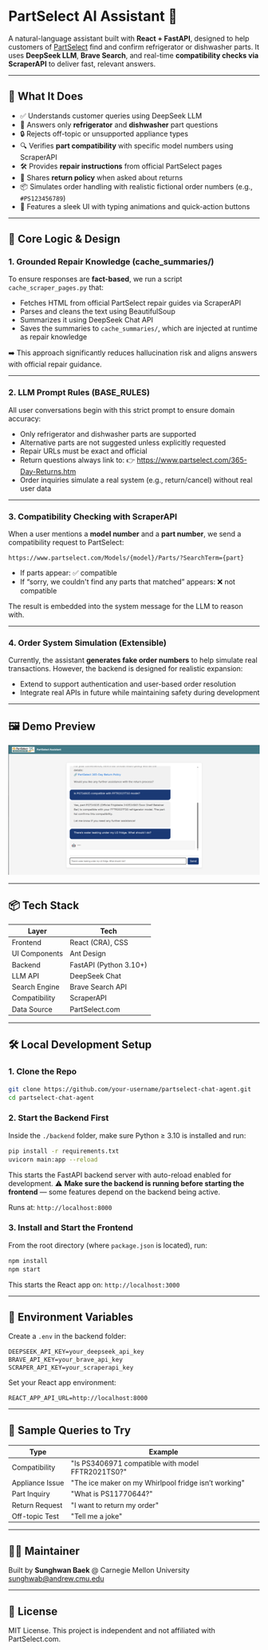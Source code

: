 # PartSelect AI Assistant 🤖

A natural-language assistant built with **React + FastAPI**, designed to help customers of [PartSelect](https://www.partselect.com) find and confirm refrigerator or dishwasher parts. It uses **DeepSeek LLM**, **Brave Search**, and real-time **compatibility checks via ScraperAPI** to deliver fast, relevant answers.

---

## 🧠 What It Does

- ✅ Understands customer queries using DeepSeek LLM
- 🧊 Answers only **refrigerator** and **dishwasher** part questions
- 🔒 Rejects off-topic or unsupported appliance types
- 🔍 Verifies **part compatibility** with specific model numbers using ScraperAPI
- 🛠️ Provides **repair instructions** from official PartSelect pages
- 🔁 Shares **return policy** when asked about returns
- 📦 Simulates order handling with realistic fictional order numbers (e.g., `#PS123456789`)
- 🤖 Features a sleek UI with typing animations and quick-action buttons

---

## 🧩 Core Logic & Design

### 1. Grounded Repair Knowledge (cache_summaries/)

To ensure responses are **fact-based**, we run a script `cache_scraper_pages.py` that:

- Fetches HTML from official PartSelect repair guides via ScraperAPI
- Parses and cleans the text using BeautifulSoup
- Summarizes it using DeepSeek Chat API
- Saves the summaries to `cache_summaries/`, which are injected at runtime as repair knowledge

➡️ This approach significantly reduces hallucination risk and aligns answers with official repair guidance.

---

### 2. LLM Prompt Rules (BASE_RULES)

All user conversations begin with this strict prompt to ensure domain accuracy:

- Only refrigerator and dishwasher parts are supported
- Alternative parts are not suggested unless explicitly requested
- Repair URLs must be exact and official
- Return questions always link to:
  👉 https://www.partselect.com/365-Day-Returns.htm
- Order inquiries simulate a real system (e.g., return/cancel) without real user data

---

### 3. Compatibility Checking with ScraperAPI

When a user mentions a **model number** and a **part number**, we send a compatibility request to PartSelect:

```
https://www.partselect.com/Models/{model}/Parts/?SearchTerm={part}
```

- If parts appear: ✅ compatible
- If “sorry, we couldn't find any parts that matched” appears: ❌ not compatible

The result is embedded into the system message for the LLM to reason with.

---

### 4. Order System Simulation (Extensible)

Currently, the assistant **generates fake order numbers** to help simulate real transactions. However, the backend is designed for realistic expansion:

- Extend to support authentication and user-based order resolution
- Integrate real APIs in future while maintaining safety during development

---

## 🖼️ Demo Preview

![Demo Preview](screenshot.png)

---

## 📦 Tech Stack

| Layer         | Tech                      |
|---------------|---------------------------|
| Frontend      | React (CRA), CSS          |
| UI Components | Ant Design                |
| Backend       | FastAPI (Python 3.10+)    |
| LLM API       | DeepSeek Chat             |
| Search Engine | Brave Search API          |
| Compatibility | ScraperAPI                |
| Data Source   | PartSelect.com            |

---

## 🛠️ Local Development Setup

### 1. Clone the Repo

```bash
git clone https://github.com/your-username/partselect-chat-agent.git
cd partselect-chat-agent
```

### 2. Start the Backend First

Inside the `./backend` folder, make sure Python ≥ 3.10 is installed and run:

```bash
pip install -r requirements.txt
uvicorn main:app --reload
```

This starts the FastAPI backend server with auto-reload enabled for development.
⚠️ **Make sure the backend is running before starting the frontend** — some features depend on the backend being active.

Runs at: `http://localhost:8000`

### 3. Install and Start the Frontend

From the root directory (where `package.json` is located), run:

```bash
npm install
npm start
```

This starts the React app on: `http://localhost:3000`

---

## 📁 Environment Variables

Create a `.env` in the backend folder:

```env
DEEPSEEK_API_KEY=your_deepseek_api_key
BRAVE_API_KEY=your_brave_api_key
SCRAPER_API_KEY=your_scraperapi_key
```

Set your React app environment:

```env
REACT_APP_API_URL=http://localhost:8000
```

---

## 💬 Sample Queries to Try

| Type              | Example                                                   |
|-------------------|-----------------------------------------------------------|
| Compatibility     | "Is PS3406971 compatible with model FFTR2021TS0?"        |
| Appliance Issue   | "The ice maker on my Whirlpool fridge isn’t working"      |
| Part Inquiry      | "What is PS11770644?"                                     |
| Return Request    | "I want to return my order"                               |
| Off-topic Test    | "Tell me a joke"                                          |

---

## 🙋‍♂️ Maintainer

Built by **Sunghwan Baek** @ Carnegie Mellon University  
sunghwab@andrew.cmu.edu

---

## 📝 License

MIT License. This project is independent and not affiliated with PartSelect.com.
